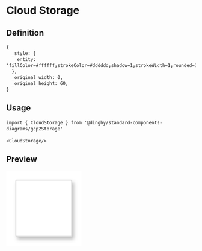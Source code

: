 # Cloud Storage

## Definition

```
{
  _style: { 
    entity: 'fillColor=#ffffff;strokeColor=#dddddd;shadow=1;strokeWidth=1;rounded=1;absoluteArcSize=1;arcSize=2;',
  },
  _original_width: 0,
  _original_height: 60,
}
```

## Usage

```
import { CloudStorage } from '@dinghy/standard-components-diagrams/gcp2Storage'

<CloudStorage/>
```

## Preview

<img src="./cloud-storage.png" width="200"/>
